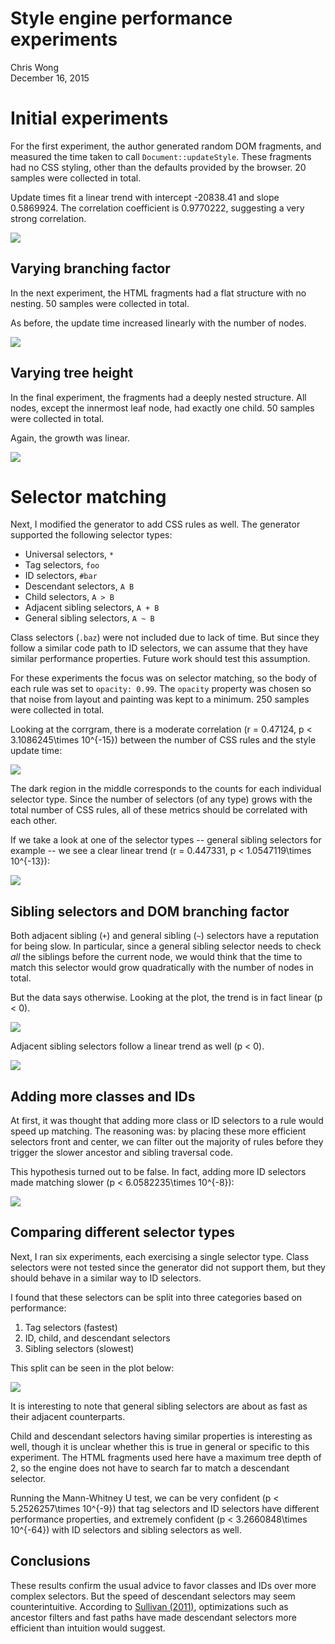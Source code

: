 # Style engine performance experiments
Chris Wong  
December 16, 2015  



# Initial experiments



For the first experiment, the author generated random DOM fragments, and measured the time taken to call `Document::updateStyle`. These fragments had no CSS styling, other than the defaults provided by the browser. 20 samples were collected in total.

Update times fit a linear trend with intercept -20838.41 and slope 0.5869924. The correlation coefficient is 0.9770222, suggesting a very strong correlation.

![](report_files/figure-html/unnamed-chunk-3-1.png) 

## Varying branching factor



In the next experiment, the HTML fragments had a flat structure with no nesting. 50 samples were collected in total.

As before, the update time increased linearly with the number of nodes.

![](report_files/figure-html/unnamed-chunk-5-1.png) 

## Varying tree height



In the final experiment, the fragments had a deeply nested structure. All nodes, except the innermost leaf node, had exactly one child. 50 samples were collected in total.

Again, the growth was linear.

![](report_files/figure-html/unnamed-chunk-7-1.png) 

# Selector matching



Next, I modified the generator to add CSS rules as well. The generator supported the following selector types:

* Universal selectors, `*`
* Tag selectors, `foo`
* ID selectors, `#bar`
* Descendant selectors, `A B`
* Child selectors, `A > B`
* Adjacent sibling selectors, `A + B`
* General sibling selectors, `A ~ B`

Class selectors (`.baz`) were not included due to lack of time. But since they follow a similar code path to ID selectors, we can assume that they have similar performance properties. Future work should test this assumption.

For these experiments the focus was on selector matching, so the body of each rule was set to `opacity: 0.99`. The `opacity` property was chosen so that noise from layout and painting was kept to a minimum. 250 samples were collected in total.



Looking at the corrgram, there is a moderate correlation (r = 0.47124, p < 3.1086245\times 10^{-15}) between the number of CSS rules and the style update time:

![](report_files/figure-html/unnamed-chunk-10-1.png) 

The dark region in the middle corresponds to the counts for each individual selector type. Since the number of selectors (of any type) grows with the total number of CSS rules, all of these metrics should be correlated with each other.



If we take a look at one of the selector types -- general sibling selectors for example -- we see a clear linear trend (r = 0.447331, p < 1.0547119\times 10^{-13}):

![](report_files/figure-html/unnamed-chunk-12-1.png) 

## Sibling selectors and DOM branching factor



Both adjacent sibling (`+`) and general sibling (`~`) selectors have a reputation for being slow. In particular, since a general sibling selector needs to check *all* the siblings before the current node, we would think that the time to match this selector would grow quadratically with the number of nodes in total.

But the data says otherwise. Looking at the plot, the trend is in fact linear (p < 0).

![](report_files/figure-html/unnamed-chunk-14-1.png) 

Adjacent sibling selectors follow a linear trend as well (p < 0).

![](report_files/figure-html/unnamed-chunk-15-1.png) 

## Adding more classes and IDs



At first, it was thought that adding more class or ID selectors to a rule would speed up matching. The reasoning was: by placing these more efficient selectors front and center, we can filter out the majority of rules before they trigger the slower ancestor and sibling traversal code.

This hypothesis turned out to be false. In fact, adding more ID selectors made matching slower (p < 6.0582235\times 10^{-8}):

![](report_files/figure-html/unnamed-chunk-17-1.png) 

## Comparing different selector types



Next, I ran six experiments, each exercising a single selector type. Class selectors were not tested since the generator did not support them, but they should behave in a similar way to ID selectors.

I found that these selectors can be split into three categories based on performance:

1. Tag selectors (fastest)
2. ID, child, and descendant selectors
3. Sibling selectors (slowest)

This split can be seen in the plot below:

![](report_files/figure-html/unnamed-chunk-19-1.png) 

It is interesting to note that general sibling selectors are about as fast as their adjacent counterparts.

Child and descendant selectors having similar properties is interesting as well, though it is unclear whether this is true in general or specific to this experiment. The HTML fragments used here have a maximum tree depth of 2, so the engine does not have to search far to match a descendant selector.



Running the Mann-Whitney U test, we can be very confident (p < 5.2526257\times 10^{-9}) that tag selectors and ID selectors have different performance properties, and extremely confident (p < 3.2660848\times 10^{-64}) with ID selectors and sibling selectors as well.

## Conclusions

These results confirm the usual advice to favor classes and IDs over more complex selectors. But the speed of descendant selectors may seem counterintuitive. According to [Sullivan (2011)][1], optimizations such as ancestor filters and fast paths have made descendant selectors more efficient than intuition would suggest.

[1]: http://calendar.perfplanet.com/2011/css-selector-performance-has-changed-for-the-better/
